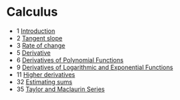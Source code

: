 ﻿# Calculus

- 1 [Introduction](introduction)
- 2 [Tangent slope](tangent-slope)
- 3 [Rate of change](rate-of-change)
- 5 [Derivative](derivative)
- 6 [Derivatives of Polynomial Functions](derivatives-polynomial-functions)
- 9 [Derivatives of Logarithmic and Exponential Functions](derivatives-of-logarithmic-and-exponential-functions)
- 11 [Higher derivatives](higher-derivatives)
- 32 [Estimating sums](estimating-sums)
- 35 [Taylor and Maclaurin Series](taylor-maclaurin-series)